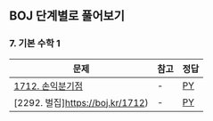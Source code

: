 ## BOJ 단계별로 풀어보기

### 7. 기본 수학 1

|문제|참고|정답|
|---|---|---|
|[1712. 손익분기점](https://boj.kr/1712)|-|[PY](https://boj.aflat.gq/ans/?id=1712)|
|[2292. 벌집]https://boj.kr/1712)|-|[PY](https://boj.aflat.gq/ans/?id=1712)|
